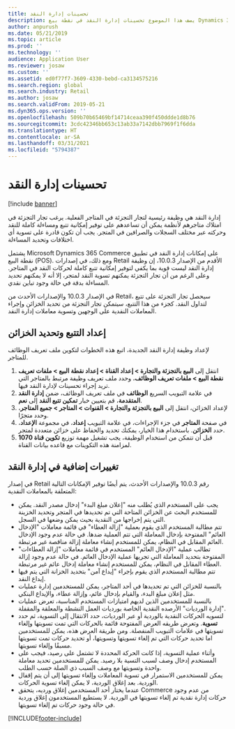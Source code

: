 ```yaml
---
title: تحسينات إدارة النقد
description: يصف هذا الموضوع تحسينات إدارة النقد في نقطة بيع Dynamics 365 Commerce.
author: anpurush
ms.date: 05/21/2019
ms.topic: article
ms.prod: ''
ms.technology: ''
audience: Application User
ms.reviewer: josaw
ms.custom: ''
ms.assetid: ed0f77f7-3609-4330-bebd-ca3134575216
ms.search.region: global
ms.search.industry: Retail
ms.author: josaw
ms.search.validFrom: 2019-05-21
ms.dyn365.ops.version: ''
ms.openlocfilehash: 509b70b65469bf14714ceaa390f450ddde1d8b76
ms.sourcegitcommit: 3cdc42346bb653c13ab33a7142dbb7969f1f6dda
ms.translationtype: HT
ms.contentlocale: ar-SA
ms.lasthandoff: 03/31/2021
ms.locfileid: "5794387"
---
```

# <a name="cash-management-improvements"></a>تحسينات إدارة النقد

[!include [banner](includes/banner.md)]


إدارة النقد هي وظيفة رئيسية لتجار التجزئة في المتاجر الفعلية. يرغب تجار التجزئة في امتلاك متاجرهم لأنظمة يمكن أن تساعدهم على توفير إمكانية تتبع ومساءلة كاملة للنقد وحركته عبر مختلف السجلات والصرافين في المتجر. يجب أن تكون قادرة على تسوية أي اختلافات وتحديد المساءلة.


يشتمل Microsoft Dynamics 365 Commerce على إمكانات إدارة النقد في تطبيق نقطة البيع (POS). ومع ذلك، في إصدارات Retail الأقدم من الإصدار 10.0.3، إن وظيفة إدارة النقد ليست قوية بما يكفي لتوفير إمكانية تتبع كاملة لحركات النقد في المتاجر. وعلى الرغم من أن تجار التجزئة يمكنهم تسوية النقد لمتجر، إلا أنه لا يمكنهم تحديد المساءلة بدقة في حالة وجود تباين نقدي.


في الإصدار 10.0.3 والإصدارات الأحدث من Retail، سيحصل تجار التجزئة على تتبع لتداول النقد. كجزء من هذا التتبع، سيتمكن تجار التجزئة من تحديد الخزائن وإجراء المعاملات النقدية على الوجهين وتسوية معاملات إدارة النقد.

## <a name="set-up-traceability-and-define-safes"></a>إعداد التتبع وتحديد الخزائن

لإعداد وظيفة إدارة النقد الجديدة، اتبع هذه الخطوات لتكوين ملف تعريف الوظائف للمتاجر.

1. انتقل إلى **البيع بالتجزئة والتجارة \> إعداد القناة \> إعداد نقطة البيع \> ملفات تعريف نقطة البيع \> ملفات تعريف الوظائف**، وحدد ملف تعريف وظيفة مرتبط بالمتاجر التي تريد إجراء تحسينات لإدارة النقد فيها.
2. في علامة التبويب السريع **الوظائف** في ملف تعريف الوظائف، ضمن **إدارة النقد المتقدمة**، قم بتعيين خبار **تمكين تتبع النقد** إلى **نعم**.
3. لإعداد الخزائن، انتقل إلى **البيع بالتجزئة والتجارة \> القنوات \> المتاجر \> جميع المتاجر**، وحدد متجرًا.
4. في صفحة **المتاجر** في جزء الإجراءات، في علامة التبويب **إعداد**، في مجموعة **الإعداد**، حدد **الخزائن**. باستخدام هذا الخيار، يمكنك تحديد والحفاظ على خزائن متعددة لمتجر.
4. قبل أن تتمكن من استخدام الوظيفة، يجب تشغيل مهمة توزيع **تكوين قناة 1070** لمزامنة هذه التكوينات مع قاعده بيانات القناة.

## <a name="additional-cash-management-changes"></a>تغييرات إضافية في إدارة النقد

في إصدار Retail رقم 10.0.3 والإصدارات الأحدث، يتم أيضًا توفير الإمكانات التالية المتعلقة بالمعاملات النقدية:

- يجب على المستخدم الذي يُطلب منه "إعلان مبلغ البدء" إدخال مصدر النقد. يمكن للمستخدم البحث عن الخزائن المتاحة التي تم تحديدها في المتجر وتحديد الخزينة التي يتم إخراجها من النقدية بحيث يمكن وضعها في السجل.
- تتم مطالبة المستخدم الذي يقوم بعملية "إزالة العطاء" في قائمة معاملات "الإدخال العائم" المفتوحة بإدخال المعاملة التي تتم العملية ضدها. في حالة عدم وجود الإدخال العائم المقابل في النظام، يمكن للمستخدم إنشاء معاملة إزالة مناقصة غير مرتبطة.
- تطالب عملية "الإدخال العائم" المستخدم في قائمة معاملات "إزالة العطاءات" المفتوحة بتحديد المعاملة التي تجريها عملية الإدخال العائم. في حالة عدم وجود إزالة العطاء المقابل في النظام، يمكن للمستخدم إنشاء معاملة إدخال عائم غير مرتبطة.
- تتم مطالبة المستخدم الذي يقوم بإجراء "إيداع آمن" بتحديد الخزانة التي يتم فيها إيداع النقد.
- بالنسبة للخزائن التي تم تحديدها في أحد المتاجر، يمكن للمستخدمين إدارة عمليات مثل إعلان مبلغ البدء، والقيام بإدخال عائم، وإزالة عطاء، والإيداع البنكي.
- بالنسبة للمستخدمين الذين لديهم امتيازات المستخدم المناسبة، تعرض عمليات "إدارة الورديات" الأرصده النقدية الخاصة بورديات العمل النشطة والمعلقة والمقفلة.
- لتسويه الحركات النقدية بالوردية أو عبر الورديات، حدد الانتقال إلى التسوية، ثم حدد **تسوية**. وتعرض طريقه العرض المفتوحة قائمة بالحركات التي تمت تسويتها وإلغاء تسويتها في علامات التبويب المنفصلة. ومن طريقة العرض هذه، يمكن للمستخدمين اما تحديد حركات التي تم إلغاء تسويتها وتسويتها، أو تحديد حركات تمت تسويتها مسبقًا وإلغاء تسويتها.
- وأثناء عملية التسوية، إذا كانت الحركة المحددة لا تشتمل على رصيد، فيجب على المستخدم إدخال وصف لسبب التسية بلا رصيد. يمكن للمستخدمين تحديد معاملة واحدة وتسويتها مع وصف السبب ذي الصلة حسب الطلب.
- يمكن للمستخدمين الاستمرار في تسوية المعاملات وإلغاء تسويتها إلى أن يتم إقفال الوردية. بعد إغلاق الوردية، لا يمكن إلغاء تسوية الحركات.
- عندما يختار أحد المستخدمين إغلاق ورديه، يتحقق Commerce من عدم وجود حركات إدارة نقدية تم إلغاء تسويتها في الوردية. لا يستطيع المستخدمون إغلاق وردية في حالة وجود حركات تم إلغاء تسويتها.


[!INCLUDE[footer-include](../includes/footer-banner.md)]